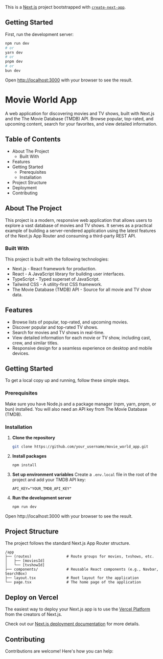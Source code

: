 This is a [Next.js](https://nextjs.org) project bootstrapped with [`create-next-app`](https://nextjs.org/docs/app/api-reference/cli/create-next-app).

## Getting Started

First, run the development server:

```bash
npm run dev
# or
yarn dev
# or
pnpm dev
# or
bun dev
```

Open [http://localhost:3000](http://localhost:3000) with your browser to see the result.

# Movie World App

A web application for discovering movies and TV shows, built with Next.js and the The Movie Database (TMDB) API. Browse popular, top-rated, and upcoming content, search for your favorites, and view detailed information.

## Table of Contents

- About The Project
  - Built With
- Features
- Getting Started
  - Prerequisites
  - Installation
- Project Structure
- Deployment
- Contributing

## About The Project

This project is a modern, responsive web application that allows users to explore a vast database of movies and TV shows. It serves as a practical example of building a server-rendered application using the latest features of the Next.js App Router and consuming a third-party REST API.

### Built With

This project is built with the following technologies:

- Next.js - React framework for production.
- React - A JavaScript library for building user interfaces.
- TypeScript - Typed superset of JavaScript.
- Tailwind CSS - A utility-first CSS framework.
- The Movie Database (TMDB) API - Source for all movie and TV show data.

## Features

- Browse lists of popular, top-rated, and upcoming movies.
- Discover popular and top-rated TV shows.
- Search for movies and TV shows in real-time.
- View detailed information for each movie or TV show, including cast, crew, and similar titles.
- Responsive design for a seamless experience on desktop and mobile devices.

## Getting Started

To get a local copy up and running, follow these simple steps.

### Prerequisites

Make sure you have Node.js and a package manager (npm, yarn, pnpm, or bun) installed. You will also need an API key from The Movie Database (TMDB).

### Installation

1.  **Clone the repository**
    ```sh
    git clone https://github.com/your_username/movie_world_app.git
    ```
2.  **Install packages**
    ```sh
    npm install
    ```
3.  **Set up environment variables**
    Create a `.env.local` file in the root of the project and add your TMDB API key:
    ```env
    API_KEY="YOUR_TMDB_API_KEY"
    ```
4.  **Run the development server**
    ```bash
    npm run dev
    ```

Open http://localhost:3000 with your browser to see the result.

## Project Structure

The project follows the standard Next.js App Router structure.

```
/app
├── (routes)                # Route groups for movies, tvshows, etc.
│   ├── [moviesId]
│   └── [tvshowId]
├── components/             # Reusable React components (e.g., Navbar, SearchBox)
├── layout.tsx              # Root layout for the application
└── page.tsx                # The home page of the application
```

## Deploy on Vercel

The easiest way to deploy your Next.js app is to use the [Vercel Platform](https://vercel.com/new?utm_medium=default-template&filter=next.js&utm_source=create-next-app&utm_campaign=create-next-app-readme) from the creators of Next.js.

Check out our [Next.js deployment documentation](https://nextjs.org/docs/app/building-your-application/deploying) for more details.

## Contributing

Contributions are welcome! Here's how you can help:
